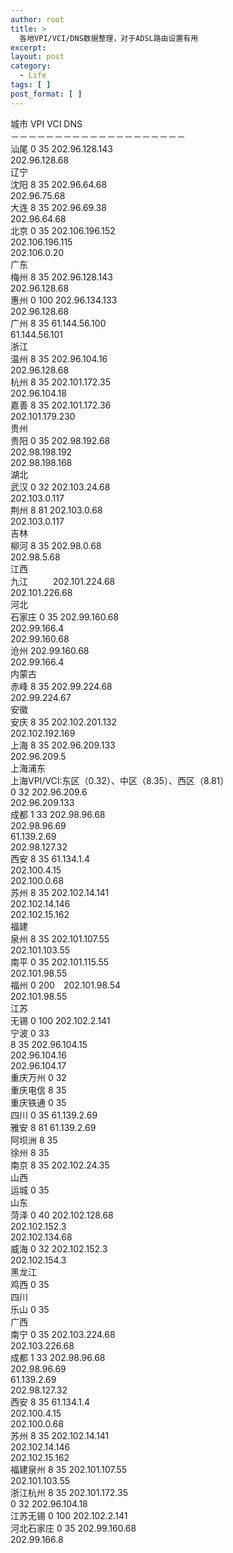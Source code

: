 ```yaml
---
author: root
title: >
  各地VPI/VCI/DNS数据整理，对于ADSL路由设置有用
excerpt:
layout: post
category:
  - Life
tags: [ ]
post_format: [ ]
---
```

城市 VPI VCI DNS  
－－－－－－－－－－－－－－－－－－－－  
汕尾 0 35 202.96.128.143  
202.96.128.68  
辽宁  
沈阳 8 35 202.96.64.68  
202.96.75.68  
大连 8 35 202.96.69.38  
202.96.64.68  
北京 0 35 202.106.196.152  
202.106.196.115  
202.106.0.20  
广东  
梅州 8 35 202.96.128.143  
202.96.128.68  
惠州 0 100 202.96.134.133  
202.96.128.68  
广州 8 35 61.144.56.100  
61.144.56.101  
浙江  
温州 8 35 202.96.104.16  
202.96.128.68  
杭州 8 35 202.101.172.35  
202.96.104.18  
嘉善 8 35 202.101.172.36  
202.101.179.230  
贵州  
贵阳 0 35 202.98.192.68  
202.98.198.192  
202.98.198.168  
湖北  
武汉 0 32 202.103.24.68  
202.103.0.117  
荆州 8 81 202.103.0.68  
202.103.0.117  
吉林  
柳河 8 35 202.98.0.68  
202.98.5.68  
江西  
九江 　 　 202.101.224.68  
202.101.226.68  
河北  
石家庄 0 35 202.99.160.68  
202.99.166.4  
202.99.160.68  
沧州 202.99.160.68  
202.99.166.4  
内蒙古  
赤峰 8 35 202.99.224.68  
202.99.224.67  
安徽  
安庆 8 35 202.102.201.132  
202.102.192.169  
上海 8 35 202.96.209.133  
202.96.209.5  
上海浦东  
上海VPI/VCI:东区（0.32）、中区（8.35）、西区（8.81）  
0 32 202.96.209.6  
202.96.209.133  
成都 1 33 202.98.96.68  
202.98.96.69  
61.139.2.69  
202.98.127.32  
西安 8 35 61.134.1.4  
202.100.4.15  
202.100.0.68  
苏州 8 35 202.102.14.141  
202.102.14.146  
202.102.15.162  
福建  
泉州 8 35 202.101.107.55  
202.101.103.55  
南平 0 35 202.101.115.55  
202.101.98.55  
福州 0 200　202.101.98.54  
202.101.98.55  
江苏  
无锡 0 100 202.102.2.141  
宁波 0 33  
8 35 202.96.104.15  
202.96.104.16  
202.96.104.17  
重庆万州 0 32  
重庆电信 8 35  
重庆铁通 0 35  
四川 0 35 61.139.2.69  
雅安 8 81 61.139.2.69  
阿坝洲 8 35  
徐州 8 35  
南京 8 35 202.102.24.35  
山西  
运城 0 35  
山东  
菏泽 0 40 202.102.128.68  
202.102.152.3  
202.102.134.68  
威海 0 32 202.102.152.3  
202.102.154.3  
黑龙江  
鸡西 0 35  
四川  
乐山 0 35  
广西  
南宁 0 35 202.103.224.68  
202.103.226.68  
成都 1 33 202.98.96.68  
202.98.96.69  
61.139.2.69  
202.98.127.32  
西安 8 35 61.134.1.4  
202.100.4.15  
202.100.0.68  
苏州 8 35 202.102.14.141  
202.102.14.146  
202.102.15.162  
福建泉州 8 35 202.101.107.55  
202.101.103.55  
浙江杭州 8 35 202.101.172.35  
0 32 202.96.104.18  
江苏无锡 0 100 202.102.2.141  
河北石家庄 0 35 202.99.160.68  
202.99.166.8